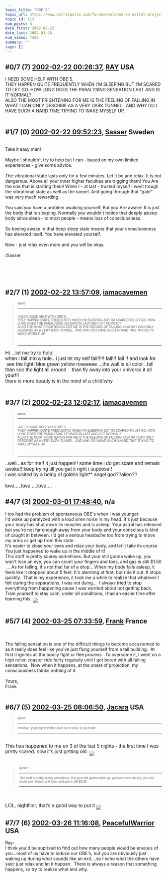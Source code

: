```yaml
---
topic_title: "OBE'S"
topic_url: https://www.astralpulse.com/forums/welcome-to-astral-projection-experiences!/obe-s-113
topic_id: 113
num_posts: 8
date_first: 2002-02-22
date_last: 2002-03-26
num_views: 7456
summary: ""
tags: []
---
```


## \#0/7 (7) [2002-02-22 00:26:37](https://www.astralpulse.com/forums/index.php?msg=115890), [RAY](https://www.astralpulse.com/forums/profile/?u=164) USA ##
<section>
I NEED SOME HELP WITH OBE'S.
<br>
THEY HAPPEN QUITE FREQUENTLY WHEN I'M SLEEPING BUT I'M SCARED TO LET GO. HOW LONG DOES THE PARALYSING SENSATION LAST AND IS IT NORMAL?
<br>
ALSO THE MOST FRIGHTENING FOR ME IS THE FEELING OF FALLING IN WHAT I CAN ONLY DESCRIBE AS A VERY DARK TUNNEL.  AND WHY DO I HAVE SUCH A HARD TIME TRYING TO WAKE MYSELF UP.
<br>
<br>
</section>

## \#1/7 (0) [2002-02-22 09:52:23](https://www.astralpulse.com/forums/index.php?msg=265), [Sasser](https://www.astralpulse.com/forums/profile/?u=98) Sweden ##
<section>
<br>
Take it easy man!
<br>
<br>
Maybe I shouldn't try to help but I can - based on my own limited experiences - give some advice.
<br>
<br>
The vibrational state lasts only for a few minutes. Let it be and relax. It is not dangerous. Above all your inner higher faculties are trigging them! You Are the one that is starting them! When I - at last - trusted myself I went trough the vibrational state as well as the tunnel. And going through that "gate" was very much rewarding.
<br>
<br>
You said you have a problem awaking yourself. But you Are awake! It is just the body that is sleeping. Normally you wouldn't notice that deeply asleep body since sleep - to most people - means loss of consciuosness.
<br>
<br>
So beeing awake in that deep sleep state means that your consciuosness has elevated itself. You have elevated yourself.
<br>
<br>
Now - just relax even more and you will be okay.
<br>
<br>
/Sasser
<br>
<br>
<br>
<br>
<br>
</section>

## \#2/7 (1) [2002-02-22 13:57:09](https://www.astralpulse.com/forums/index.php?msg=272), [iamacavemen](https://www.astralpulse.com/forums/profile/?u=152)  ##
<section>
<blockquote id="quote">
 <font face='"Arial"' id="quote" size="1">
  quote:
  <hr height="1" id="quote" noshade=""/>
  <br>
  I NEED SOME HELP WITH OBE'S.
  <br>
  THEY HAPPEN QUITE FREQUENTLY WHEN I'M SLEEPING BUT I'M SCARED TO LET GO. HOW LONG DOES THE PARALYSING SENSATION LAST AND IS IT NORMAL?
  <br>
  ALSO THE MOST FRIGHTENING FOR ME IS THE FEELING OF FALLING IN WHAT I CAN ONLY DESCRIBE AS A VERY DARK TUNNEL.  AND WHY DO I HAVE SUCH A HARD TIME TRYING TO WAKE MYSELF UP.
  <br>
  <br>
  <br>
  <hr height="1" id="quote" noshade=""/>
 </font>
</blockquote>
<font face='"Arial"' id="quote" size="3">
 Hi ...let me try to help!
 <br>
 when i fall into a hole...i just let my self fall!!!!! fall!!! fall !! and look for  see the light! blue green yellow roseeeee ...the wall is all color ..fall than see the light all around    than fly away into your universe it all your!!!
 <br>
 there is more beauty is in the mind of a child!why
 <br>
 <br>
</font>
</section>

## \#3/7 (2) [2002-02-23 12:02:17](https://www.astralpulse.com/forums/index.php?msg=318), [iamacavemen](https://www.astralpulse.com/forums/profile/?u=152)  ##
<section>
<blockquote id="quote">
 <font face='"Arial"' id="quote" size="1">
  quote:
  <hr height="1" id="quote" noshade=""/>
  <br>
  I NEED SOME HELP WITH OBE'S.
  <br>
  THEY HAPPEN QUITE FREQUENTLY WHEN I'M SLEEPING BUT I'M SCARED TO LET GO. HOW LONG DOES THE PARALYSING SENSATION LAST AND IS IT NORMAL?
  <br>
  ALSO THE MOST FRIGHTENING FOR ME IS THE FEELING OF FALLING IN WHAT I CAN ONLY DESCRIBE AS A VERY DARK TUNNEL.  AND WHY DO I HAVE SUCH A HARD TIME TRYING TO WAKE MYSELF UP.
  <br>
  <br>
  <br>
  <hr height="1" id="quote" noshade=""/>
 </font>
</blockquote>
<font face='"Arial"' id="quote" size="3">
 ..well...as for me!! it just happen!! some time i do get scare and remain awake!!!keep trying till you get it right i suppose!!
 <br>
 i was visited by a being of golden light** angel god??alien??
 <br>
 <br>
 love.....love.....love....
</font>
</section>

## \#4/7 (3) [2002-03-01 17:48:40](https://www.astralpulse.com/forums/index.php?msg=783), n/a  ##
<section>
I too had the problem of spontaneous OBE's when I was younger.
<br>
I'd wake up paralyzed with a loud siren noise in my head. It's just because your body has shut down its muscles and is asleep. Your astral has released but you're not far enough away from your body and your conscious is kind of caught in between. I'd get a serious headache too from trying to move my arms or get up from this state.
<br>
It's easier to close your eyes and relax your body, and let it take its course. You just happened to wake up in the middle of it!
<br>
This stuff is pretty scarey sometimes. But your still gonna wake up, you won't lose an eye, you can count your fingers and toes, and gas is still $1.50  ... As for falling, it's not that far of a drop... When my body falls asleep, it feels like it dropped about 5 feet. It's alarming at first, but ride it out. It stops quickly.  That is my experience, it took me a while to realize that whatever I felt during the separations, I was not dying...  I always tried to stop everything from happening cause I was worried about not getting back.
<br>
Train yourself to stay calm, under all conditions, I had an easier time after learning this.
<img align="middle" border="0" src="icon_smile_wink.gif"/>
<br>
<br>
</section>

## \#5/7 (4) [2002-03-25 07:33:59](https://www.astralpulse.com/forums/index.php?msg=1955), [Frank](https://www.astralpulse.com/forums/profile/?u=359) France ##
<section>
<br>
<br>
The falling sensation is one of the difficult things to become accustomed to as it really does feel like you've just flung yourself from a tall building.  At first it ignites all the bodily fight or flee process.  To overcome it, I went on a high roller-coaster ride fairly regularly until I got bored with all falling sensations.  Now when it happens, at the onset of projection, my consciousness thinks nothing of it.
<br>
<br>
Yours,
<br>
Frank
<br>
<br>
</section>

## \#6/7 (5) [2002-03-25 08:06:50](https://www.astralpulse.com/forums/index.php?msg=1958), [Jacara](https://www.astralpulse.com/forums/profile/?u=336) USA ##
<section>
<blockquote id="quote">
 <font face='"Arial"' id="quote" size="1">
  quote:
  <hr height="1" id="quote" noshade=""/>
  I'd wake up paralyzed with a loud siren noise in my head.
  <hr height="1" id="quote" noshade=""/>
 </font>
</blockquote>
<font face='"Arial"' id="quote" size="3">
 <br>
 This has happened to me on 3 of the last 5 nights - the first time I was pretty scared, now it's just getting old.
 <img align="middle" border="0" src="icon_smile.gif"/>
 <br>
 <br>
 <blockquote id="quote">
  <font face='"Arial"' id="quote" size="1">
   quote:
   <hr height="1" id="quote" noshade=""/>
   This stuff is pretty scarey sometimes. But your still gonna wake up, you won't lose an eye, you can count your fingers and toes, and gas is still $1.50
   <hr height="1" id="quote" noshade=""/>
  </font>
 </blockquote>
</font>
<font face='"Arial"' id="quote" size="3">
 <br>
 <br>
 LOL, nightflier, that's a good way to put it
 <img align="middle" border="0" src="icon_smile_big.gif"/>
</font>
</section>

## \#7/7 (6) [2002-03-26 11:16:08](https://www.astralpulse.com/forums/index.php?msg=2027), [PeacefulWarrior](https://www.astralpulse.com/forums/profile/?u=230) USA ##
<section>
Ray-
<br>
I think you'd be suprised to find out how many people would be envious of you...most of us have to induce our OBE's, but you are obviously just waking up during what sounds like an exit....so I echo what the others have said: just relax and let it happen.  There is always a reason that something happens, so try to realize what and why.
<br>
<br>
</section>